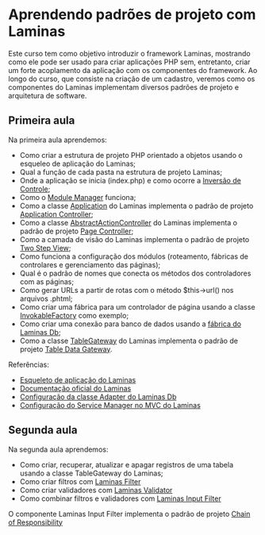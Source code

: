 # Aprendendo padrões de projeto com Laminas

Este curso tem como objetivo introduzir o framework Laminas, mostrando como ele pode ser usado para criar aplicações PHP sem, entretanto, criar um forte acoplamento da aplicação com os componentes do framework. Ao longo do curso, que consiste na criação de um cadastro, veremos como os componentes do Laminas implementam diversos padrões de projeto e arquitetura de software.

## Primeira aula

Na primeira aula aprendemos:

* Como criar a estrutura de projeto PHP orientado a objetos usando o esqueleo de aplicação do Laminas;
* Qual a função de cada pasta na estrutura de projeto Laminas;
* Onde a aplicação se inicia (index.php) e como ocorre a [Inversão de Controle](https://martinfowler.com/bliki/InversionOfControl.html);
* Como o [Module Manager](https://docs.laminas.dev/laminas-modulemanager) funciona;
* Como a classe [Application](https://github.com/laminas/laminas-mvc/blob/3.9.x/src/Application.php) do Laminas implementa o padrão de projeto [Application Controller](https://martinfowler.com/eaaCatalog/applicationController.html);
* Como a classe [AbstractActionController](https://github.com/laminas/laminas-mvc/blob/3.9.x/src/Controller/AbstractActionController.php) do Laminas implementa o padrão de projeto [Page Controller](https://martinfowler.com/eaaCatalog/pageController.html);
* Como a camada de visão do Laminas implementa o padrão de projeto [Two Step View](https://martinfowler.com/eaaCatalog/twoStepView.html);
* Como funciona a configuração dos módulos (roteamento, fábricas de controlares e gerenciamento das páginas);
* Qual é o padrão de nomes que conecta os métodos dos controladores com as páginas;
* Como gerar URLs a partir de rotas com o método $this->url() nos arquivos .phtml;
* Como criar uma fábrica para um controlador de página usando a classe [InvokableFactory](https://github.com/laminas/laminas-servicemanager/blob/4.4.x/src/Factory/InvokableFactory.php) como exemplo;
* Como criar uma conexão para banco de dados usando a [fábrica do Laminas Db](https://github.com/laminas/laminas-db/blob/2.21.x/src/Adapter/AdapterServiceFactory.php);
* Como a classe [TableGateway](https://github.com/laminas/laminas-db/blob/2.21.x/src/TableGateway/TableGateway.php) do Laminas implementa o padrão de projeto [Table Data Gateway](https://www.martinfowler.com/eaaCatalog/tableDataGateway.html).

Referências:

* [Esqueleto de aplicação do Laminas](https://github.com/laminas/laminas-mvc-skeleton)
* [Documentação oficial do Laminas](https://docs.laminas.dev/)
* [Configuração da classe Adapter do Laminas Db](https://docs.laminas.dev/laminas-db/adapter/#creating-an-adapter-using-configuration)
* [Configuração do Service Manager no MVC do Laminas](https://docs.laminas.dev/laminas-mvc/services/#servicemanager)

## Segunda aula

Na segunda aula aprendemos:

* Como criar, recuperar, atualizar e apagar registros de uma tabela usando a classe TableGateway do Laminas;
* Como criar filtros com [Laminas Filter](https://docs.laminas.dev/laminas-filter)
* Como criar validadores com [Laminas Validator](https://docs.laminas.dev/laminas-validator/)
* Como combinar filtros e validadores com [Laminas Input Filter](https://docs.laminas.dev/laminas-inputfilter/)

O componente Laminas Input Filter implementa o padrão de projeto [Chain of Responsibility](https://refactoring.guru/design-patterns/chain-of-responsibility)
